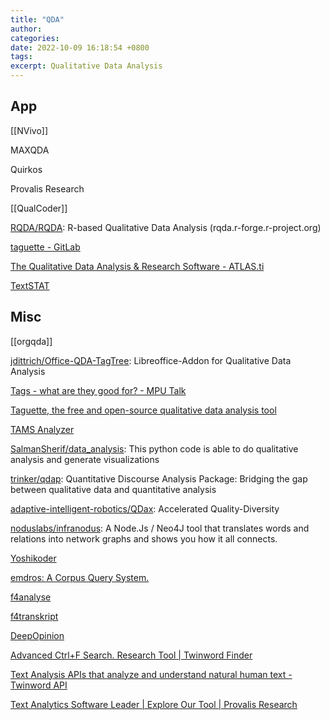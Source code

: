 ```yaml
---
title: "QDA"
author: 
categories: 
date: 2022-10-09 16:18:54 +0800
tags: 
excerpt: Qualitative Data Analysis
---
```




## App

[[NVivo]]

MAXQDA

Quirkos

Provalis Research

[[QualCoder]]

[RQDA/RQDA](https://github.com/RQDA/RQDA): R-based Qualitative Data Analysis (rqda.r-forge.r-project.org)

[taguette - GitLab](https://gitlab.com/remram44/taguette)

[The Qualitative Data Analysis & Research Software - ATLAS.ti](https://atlasti.com/)


[TextSTAT](https://neon.niederlandistik.fu-berlin.de/en/textstat/)




## Misc

[[orgqda]]

[jdittrich/Office-QDA-TagTree](https://github.com/jdittrich/Office-QDA-TagTree): Libreoffice-Addon for Qualitative Data Analysis


[Tags - what are they good for? - MPU Talk](https://talk.macpowerusers.com/t/tags-what-are-they-good-for/24894)

[Taguette, the free and open-source qualitative data analysis tool](https://www.taguette.org/)


[TAMS Analyzer](https://tamsys.sourceforge.io/)

[SalmanSherif/data_analysis](https://github.com/SalmanSherif/data_analysis): This python code is able to do qualitative analysis and generate visualizations

[trinker/qdap](https://github.com/trinker/qdap): Quantitative Discourse Analysis Package: Bridging the gap between qualitative data and quantitative analysis

[adaptive-intelligent-robotics/QDax](https://github.com/adaptive-intelligent-robotics/QDax): Accelerated Quality-Diversity

[noduslabs/infranodus](https://github.com/noduslabs/infranodus): A Node.Js / Neo4J tool that translates words and relations into network graphs and shows you how it all connects.

[Yoshikoder](https://www.yoshikoder.org/)

[emdros: A Corpus Query System.](https://emdros.org/)

[f4analyse](https://www.audiotranskription.de/en/f4analyse/)

[f4transkript](https://www.audiotranskription.de/en/f4transkript/)

[DeepOpinion](https://go.deepopinion.ai/)

[Advanced Ctrl+F Search. Research Tool | Twinword Finder](https://www.twinword.com/finder/)

[Text Analysis APIs that analyze and understand natural human text - Twinword API](https://www.twinword.com/api/)

[Text Analytics Software Leader | Explore Our Tool | Provalis Research](https://provalisresearch.com/)


